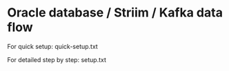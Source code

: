 # Oracle database / Striim / Kafka data flow


For quick setup: quick-setup.txt

For detailed step by step: setup.txt